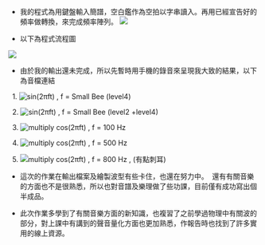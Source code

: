 
* 我的程式為用鍵盤輸入簡譜，空白鑑作為空拍以字串讀入。再用已經宣告好的頻率做轉換，來完成頻率陣列。
  ![](https://upload.cc/i/t3Zn1p.jpg)

* 以下為程式流程圖

![](https://upload.cc/i/E8YU7h.jpg)

* 由於我的輸出還未完成，所以先暫時用手機的錄音來呈現我大致的結果，以下為音檔連結 

      1. ![sin(2πft) , f = Small Bee (level4)](http://picosong.com/wFU87/)
  
      2. ![sin(2πft) , f = Small Bee (level2 +level4)](http://picosong.com/wFUEu/)
  
      3. ![multiply cos(2πft) , f = 100 Hz](http://picosong.com/wFU8s/)
  
      4. ![multiply cos(2πft) , f = 500 Hz](http://picosong.com/wFU8n/)
  
      5. ![multiply cos(2πft) , f = 800 Hz  , (有點刺耳)](http://picosong.com/wFU8P/)

* 這次的作業在輸出檔案及繪製波型有些卡住，也還在努力中。
  還有有關音樂的方面也不是很熟悉，所以也對音譜及樂理做了些功課，目前僅有成功寫出個半成品。
  
* 此次作業多學到了有關音樂方面的新知識，也複習了之前學過物理中有關波的部分，對上課中有講到的聲音量化方面也更加熟悉，作報告時也找到了許多實用的線上資源。
